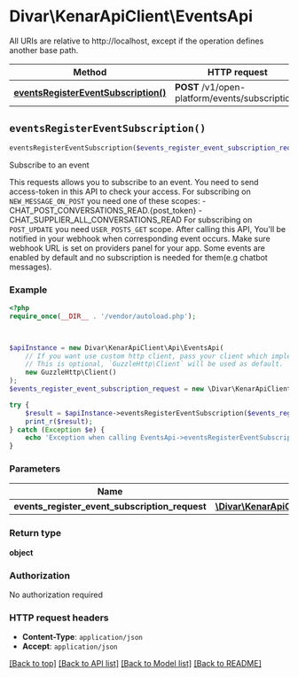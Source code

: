 # Divar\KenarApiClient\EventsApi

All URIs are relative to http://localhost, except if the operation defines another base path.

| Method | HTTP request | Description |
| ------------- | ------------- | ------------- |
| [**eventsRegisterEventSubscription()**](EventsApi.md#eventsRegisterEventSubscription) | **POST** /v1/open-platform/events/subscriptions | Subscribe to an event |


## `eventsRegisterEventSubscription()`

```php
eventsRegisterEventSubscription($events_register_event_subscription_request): object
```

Subscribe to an event

This requests allows you to subscribe to an event. You need to send access-token in this API to check your access. For subscribing on `NEW_MESSAGE_ON_POST` you need one of these scopes: - CHAT_POST_CONVERSATIONS_READ.{post_token} - CHAT_SUPPLIER_ALL_CONVERSATIONS_READ For subscribing on `POST_UPDATE` you need `USER_POSTS_GET` scope. After calling this API, You'll be notified in your webhook when corresponding event occurs. Make sure webhook URL is set on providers panel for your app. Some events are enabled by default and no subscription is needed for them(e.g chatbot messages).

### Example

```php
<?php
require_once(__DIR__ . '/vendor/autoload.php');



$apiInstance = new Divar\KenarApiClient\Api\EventsApi(
    // If you want use custom http client, pass your client which implements `GuzzleHttp\ClientInterface`.
    // This is optional, `GuzzleHttp\Client` will be used as default.
    new GuzzleHttp\Client()
);
$events_register_event_subscription_request = new \Divar\KenarApiClient\Model\EventsRegisterEventSubscriptionRequest(); // \Divar\KenarApiClient\Model\EventsRegisterEventSubscriptionRequest

try {
    $result = $apiInstance->eventsRegisterEventSubscription($events_register_event_subscription_request);
    print_r($result);
} catch (Exception $e) {
    echo 'Exception when calling EventsApi->eventsRegisterEventSubscription: ', $e->getMessage(), PHP_EOL;
}
```

### Parameters

| Name | Type | Description  | Notes |
| ------------- | ------------- | ------------- | ------------- |
| **events_register_event_subscription_request** | [**\Divar\KenarApiClient\Model\EventsRegisterEventSubscriptionRequest**](../Model/EventsRegisterEventSubscriptionRequest.md)|  | |

### Return type

**object**

### Authorization

No authorization required

### HTTP request headers

- **Content-Type**: `application/json`
- **Accept**: `application/json`

[[Back to top]](#) [[Back to API list]](../../README.md#endpoints)
[[Back to Model list]](../../README.md#models)
[[Back to README]](../../README.md)
